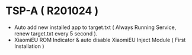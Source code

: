# TSP-A ( R201024 )

- Auto add new installed app to target.txt ( Always Running Service, renew target.txt every 5 second ).
- XiaomiEU ROM Indicator & auto disable XiaomiEU Inject Module ( First Installation )
